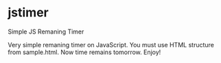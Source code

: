 # jstimer
Simple JS Remaning Timer


Very simple remaning timer on JavaScript.
You must use HTML structure from sample.html.
Now time remains tomorrow.
Enjoy!
